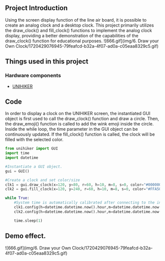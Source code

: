 ## Project Introduction
Using the screen display function of the line air board, it is possible to create an analog clock and a desktop clock. This project primarily utilizes the draw_clock() and fill_clock() functions to implement the analog clock display, providing a better demonstration of the capabilities of the draw_clock() function for educational purposes.
![666.gif](img/6. Draw your Own Clock/1720429076945-79feafcd-b32a-4f07-ad0a-c05eaa8329c5.gif)
## Things used in this project
### Hardware components

- [UNIHIKER](https://www.dfrobot.com/product-2691.html)
## Code
In order to display a clock on the UNIHIKER screen, the instantiated GUI object is first used to call the draw_clock() function and draw a circle. Then, the draw_emoji() function is called to add the wink emoji inside the circle. Inside the while loop, the time parameter in the GUI object can be continuously updated. If the fill_clock() function is called, the clock will be filled with the selected color.
```python
from unihiker import GUI
import time
import datetime

#Instantiate a GUI object.
gui = GUI() 

#Create a clock and set color/size
clk1 = gui.draw_clock(x=120, y=80, r=60, h=10, m=8, s=0, color="#000000")
clk2 = gui.fill_clock(x=120, y=240, r=60, h=10, m=8, s=0, color="#FFA500", fill="#FFFF66")

while True:
    #System time is automatically calibrated after connecting to the internet.
    clk1.config(h=datetime.datetime.now().hour,m=datetime.datetime.now().minute,s=datetime.datetime.now().second)
    clk2.config(h=datetime.datetime.now().hour,m=datetime.datetime.now().minute,s=datetime.datetime.now().second)

    time.sleep(1)
```
## Demo effect.
![666.gif](img/6. Draw your Own Clock/1720429076945-79feafcd-b32a-4f07-ad0a-c05eaa8329c5.gif)
